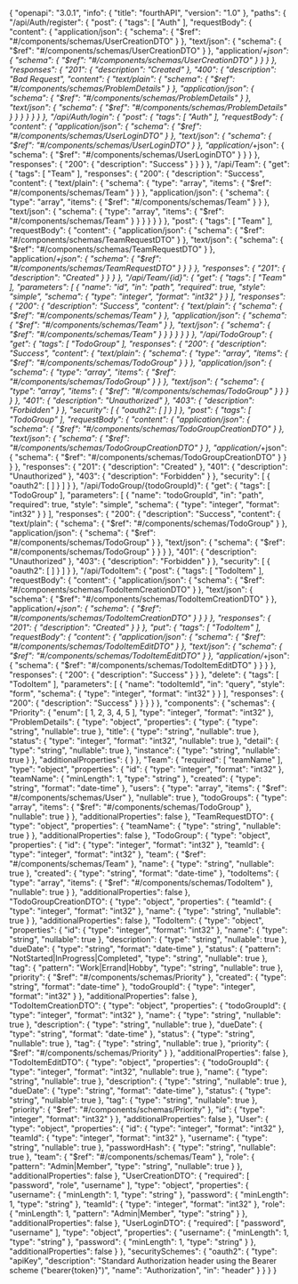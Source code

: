 {
  "openapi": "3.0.1",
  "info": {
    "title": "fourthAPI",
    "version": "1.0"
  },
  "paths": {
    "/api/Auth/register": {
      "post": {
        "tags": [
          "Auth"
        ],
        "requestBody": {
          "content": {
            "application/json": {
              "schema": {
                "$ref": "#/components/schemas/UserCreationDTO"
              }
            },
            "text/json": {
              "schema": {
                "$ref": "#/components/schemas/UserCreationDTO"
              }
            },
            "application/*+json": {
              "schema": {
                "$ref": "#/components/schemas/UserCreationDTO"
              }
            }
          }
        },
        "responses": {
          "201": {
            "description": "Created"
          },
          "400": {
            "description": "Bad Request",
            "content": {
              "text/plain": {
                "schema": {
                  "$ref": "#/components/schemas/ProblemDetails"
                }
              },
              "application/json": {
                "schema": {
                  "$ref": "#/components/schemas/ProblemDetails"
                }
              },
              "text/json": {
                "schema": {
                  "$ref": "#/components/schemas/ProblemDetails"
                }
              }
            }
          }
        }
      }
    },
    "/api/Auth/login": {
      "post": {
        "tags": [
          "Auth"
        ],
        "requestBody": {
          "content": {
            "application/json": {
              "schema": {
                "$ref": "#/components/schemas/UserLoginDTO"
              }
            },
            "text/json": {
              "schema": {
                "$ref": "#/components/schemas/UserLoginDTO"
              }
            },
            "application/*+json": {
              "schema": {
                "$ref": "#/components/schemas/UserLoginDTO"
              }
            }
          }
        },
        "responses": {
          "200": {
            "description": "Success"
          }
        }
      }
    },
    "/api/Team": {
      "get": {
        "tags": [
          "Team"
        ],
        "responses": {
          "200": {
            "description": "Success",
            "content": {
              "text/plain": {
                "schema": {
                  "type": "array",
                  "items": {
                    "$ref": "#/components/schemas/Team"
                  }
                }
              },
              "application/json": {
                "schema": {
                  "type": "array",
                  "items": {
                    "$ref": "#/components/schemas/Team"
                  }
                }
              },
              "text/json": {
                "schema": {
                  "type": "array",
                  "items": {
                    "$ref": "#/components/schemas/Team"
                  }
                }
              }
            }
          }
        }
      },
      "post": {
        "tags": [
          "Team"
        ],
        "requestBody": {
          "content": {
            "application/json": {
              "schema": {
                "$ref": "#/components/schemas/TeamRequestDTO"
              }
            },
            "text/json": {
              "schema": {
                "$ref": "#/components/schemas/TeamRequestDTO"
              }
            },
            "application/*+json": {
              "schema": {
                "$ref": "#/components/schemas/TeamRequestDTO"
              }
            }
          }
        },
        "responses": {
          "201": {
            "description": "Created"
          }
        }
      }
    },
    "/api/Team/{id}": {
      "get": {
        "tags": [
          "Team"
        ],
        "parameters": [
          {
            "name": "id",
            "in": "path",
            "required": true,
            "style": "simple",
            "schema": {
              "type": "integer",
              "format": "int32"
            }
          }
        ],
        "responses": {
          "200": {
            "description": "Success",
            "content": {
              "text/plain": {
                "schema": {
                  "$ref": "#/components/schemas/Team"
                }
              },
              "application/json": {
                "schema": {
                  "$ref": "#/components/schemas/Team"
                }
              },
              "text/json": {
                "schema": {
                  "$ref": "#/components/schemas/Team"
                }
              }
            }
          }
        }
      }
    },
    "/api/TodoGroup": {
      "get": {
        "tags": [
          "TodoGroup"
        ],
        "responses": {
          "200": {
            "description": "Success",
            "content": {
              "text/plain": {
                "schema": {
                  "type": "array",
                  "items": {
                    "$ref": "#/components/schemas/TodoGroup"
                  }
                }
              },
              "application/json": {
                "schema": {
                  "type": "array",
                  "items": {
                    "$ref": "#/components/schemas/TodoGroup"
                  }
                }
              },
              "text/json": {
                "schema": {
                  "type": "array",
                  "items": {
                    "$ref": "#/components/schemas/TodoGroup"
                  }
                }
              }
            }
          },
          "401": {
            "description": "Unauthorized"
          },
          "403": {
            "description": "Forbidden"
          }
        },
        "security": [
          {
            "oauth2": [ ]
          }
        ]
      },
      "post": {
        "tags": [
          "TodoGroup"
        ],
        "requestBody": {
          "content": {
            "application/json": {
              "schema": {
                "$ref": "#/components/schemas/TodoGroupCreationDTO"
              }
            },
            "text/json": {
              "schema": {
                "$ref": "#/components/schemas/TodoGroupCreationDTO"
              }
            },
            "application/*+json": {
              "schema": {
                "$ref": "#/components/schemas/TodoGroupCreationDTO"
              }
            }
          }
        },
        "responses": {
          "201": {
            "description": "Created"
          },
          "401": {
            "description": "Unauthorized"
          },
          "403": {
            "description": "Forbidden"
          }
        },
        "security": [
          {
            "oauth2": [ ]
          }
        ]
      }
    },
    "/api/TodoGroup/{todoGroupId}": {
      "get": {
        "tags": [
          "TodoGroup"
        ],
        "parameters": [
          {
            "name": "todoGroupId",
            "in": "path",
            "required": true,
            "style": "simple",
            "schema": {
              "type": "integer",
              "format": "int32"
            }
          }
        ],
        "responses": {
          "200": {
            "description": "Success",
            "content": {
              "text/plain": {
                "schema": {
                  "$ref": "#/components/schemas/TodoGroup"
                }
              },
              "application/json": {
                "schema": {
                  "$ref": "#/components/schemas/TodoGroup"
                }
              },
              "text/json": {
                "schema": {
                  "$ref": "#/components/schemas/TodoGroup"
                }
              }
            }
          },
          "401": {
            "description": "Unauthorized"
          },
          "403": {
            "description": "Forbidden"
          }
        },
        "security": [
          {
            "oauth2": [ ]
          }
        ]
      }
    },
    "/api/TodoItem": {
      "post": {
        "tags": [
          "TodoItem"
        ],
        "requestBody": {
          "content": {
            "application/json": {
              "schema": {
                "$ref": "#/components/schemas/TodoItemCreationDTO"
              }
            },
            "text/json": {
              "schema": {
                "$ref": "#/components/schemas/TodoItemCreationDTO"
              }
            },
            "application/*+json": {
              "schema": {
                "$ref": "#/components/schemas/TodoItemCreationDTO"
              }
            }
          }
        },
        "responses": {
          "201": {
            "description": "Created"
          }
        }
      },
      "put": {
        "tags": [
          "TodoItem"
        ],
        "requestBody": {
          "content": {
            "application/json": {
              "schema": {
                "$ref": "#/components/schemas/TodoItemEditDTO"
              }
            },
            "text/json": {
              "schema": {
                "$ref": "#/components/schemas/TodoItemEditDTO"
              }
            },
            "application/*+json": {
              "schema": {
                "$ref": "#/components/schemas/TodoItemEditDTO"
              }
            }
          }
        },
        "responses": {
          "200": {
            "description": "Success"
          }
        }
      },
      "delete": {
        "tags": [
          "TodoItem"
        ],
        "parameters": [
          {
            "name": "todoItemId",
            "in": "query",
            "style": "form",
            "schema": {
              "type": "integer",
              "format": "int32"
            }
          }
        ],
        "responses": {
          "200": {
            "description": "Success"
          }
        }
      }
    }
  },
  "components": {
    "schemas": {
      "Priority": {
        "enum": [
          1,
          2,
          3,
          4,
          5
        ],
        "type": "integer",
        "format": "int32"
      },
      "ProblemDetails": {
        "type": "object",
        "properties": {
          "type": {
            "type": "string",
            "nullable": true
          },
          "title": {
            "type": "string",
            "nullable": true
          },
          "status": {
            "type": "integer",
            "format": "int32",
            "nullable": true
          },
          "detail": {
            "type": "string",
            "nullable": true
          },
          "instance": {
            "type": "string",
            "nullable": true
          }
        },
        "additionalProperties": { }
      },
      "Team": {
        "required": [
          "teamName"
        ],
        "type": "object",
        "properties": {
          "id": {
            "type": "integer",
            "format": "int32"
          },
          "teamName": {
            "minLength": 1,
            "type": "string"
          },
          "created": {
            "type": "string",
            "format": "date-time"
          },
          "users": {
            "type": "array",
            "items": {
              "$ref": "#/components/schemas/User"
            },
            "nullable": true
          },
          "todoGroups": {
            "type": "array",
            "items": {
              "$ref": "#/components/schemas/TodoGroup"
            },
            "nullable": true
          }
        },
        "additionalProperties": false
      },
      "TeamRequestDTO": {
        "type": "object",
        "properties": {
          "teamName": {
            "type": "string",
            "nullable": true
          }
        },
        "additionalProperties": false
      },
      "TodoGroup": {
        "type": "object",
        "properties": {
          "id": {
            "type": "integer",
            "format": "int32"
          },
          "teamId": {
            "type": "integer",
            "format": "int32"
          },
          "team": {
            "$ref": "#/components/schemas/Team"
          },
          "name": {
            "type": "string",
            "nullable": true
          },
          "created": {
            "type": "string",
            "format": "date-time"
          },
          "todoItems": {
            "type": "array",
            "items": {
              "$ref": "#/components/schemas/TodoItem"
            },
            "nullable": true
          }
        },
        "additionalProperties": false
      },
      "TodoGroupCreationDTO": {
        "type": "object",
        "properties": {
          "teamId": {
            "type": "integer",
            "format": "int32"
          },
          "name": {
            "type": "string",
            "nullable": true
          }
        },
        "additionalProperties": false
      },
      "TodoItem": {
        "type": "object",
        "properties": {
          "id": {
            "type": "integer",
            "format": "int32"
          },
          "name": {
            "type": "string",
            "nullable": true
          },
          "description": {
            "type": "string",
            "nullable": true
          },
          "dueDate": {
            "type": "string",
            "format": "date-time"
          },
          "status": {
            "pattern": "NotStarted|InProgress|Completed",
            "type": "string",
            "nullable": true
          },
          "tag": {
            "pattern": "Work|Errand|Hobby",
            "type": "string",
            "nullable": true
          },
          "priority": {
            "$ref": "#/components/schemas/Priority"
          },
          "created": {
            "type": "string",
            "format": "date-time"
          },
          "todoGroupId": {
            "type": "integer",
            "format": "int32"
          }
        },
        "additionalProperties": false
      },
      "TodoItemCreationDTO": {
        "type": "object",
        "properties": {
          "todoGroupId": {
            "type": "integer",
            "format": "int32"
          },
          "name": {
            "type": "string",
            "nullable": true
          },
          "description": {
            "type": "string",
            "nullable": true
          },
          "dueDate": {
            "type": "string",
            "format": "date-time"
          },
          "status": {
            "type": "string",
            "nullable": true
          },
          "tag": {
            "type": "string",
            "nullable": true
          },
          "priority": {
            "$ref": "#/components/schemas/Priority"
          }
        },
        "additionalProperties": false
      },
      "TodoItemEditDTO": {
        "type": "object",
        "properties": {
          "todoGroupId": {
            "type": "integer",
            "format": "int32",
            "nullable": true
          },
          "name": {
            "type": "string",
            "nullable": true
          },
          "description": {
            "type": "string",
            "nullable": true
          },
          "dueDate": {
            "type": "string",
            "format": "date-time"
          },
          "status": {
            "type": "string",
            "nullable": true
          },
          "tag": {
            "type": "string",
            "nullable": true
          },
          "priority": {
            "$ref": "#/components/schemas/Priority"
          },
          "id": {
            "type": "integer",
            "format": "int32"
          }
        },
        "additionalProperties": false
      },
      "User": {
        "type": "object",
        "properties": {
          "id": {
            "type": "integer",
            "format": "int32"
          },
          "teamId": {
            "type": "integer",
            "format": "int32"
          },
          "username": {
            "type": "string",
            "nullable": true
          },
          "passwordHash": {
            "type": "string",
            "nullable": true
          },
          "team": {
            "$ref": "#/components/schemas/Team"
          },
          "role": {
            "pattern": "Admin|Member",
            "type": "string",
            "nullable": true
          }
        },
        "additionalProperties": false
      },
      "UserCreationDTO": {
        "required": [
          "password",
          "role",
          "username"
        ],
        "type": "object",
        "properties": {
          "username": {
            "minLength": 1,
            "type": "string"
          },
          "password": {
            "minLength": 1,
            "type": "string"
          },
          "teamId": {
            "type": "integer",
            "format": "int32"
          },
          "role": {
            "minLength": 1,
            "pattern": "Admin|Member",
            "type": "string"
          }
        },
        "additionalProperties": false
      },
      "UserLoginDTO": {
        "required": [
          "password",
          "username"
        ],
        "type": "object",
        "properties": {
          "username": {
            "minLength": 1,
            "type": "string"
          },
          "password": {
            "minLength": 1,
            "type": "string"
          }
        },
        "additionalProperties": false
      }
    },
    "securitySchemes": {
      "oauth2": {
        "type": "apiKey",
        "description": "Standard Authorization header using the Bearer scheme (\"bearer{token}\")",
        "name": "Authorization",
        "in": "header"
      }
    }
  }
}